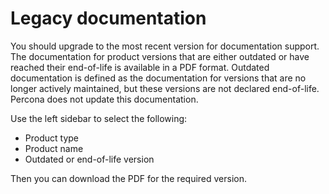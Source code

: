 # Legacy documentation 

You should upgrade to the most recent version for documentation support. The documentation for product versions that are either outdated or have reached their end-of-life is available in a PDF format. Outdated documentation is defined as the documentation for versions that are no longer actively maintained, but these versions are not declared end-of-life. Percona does not update this documentation. 

Use the left sidebar to select the following:

* Product type
* Product name
* Outdated or end-of-life version

Then you can download the PDF for the required version.

